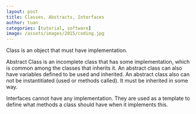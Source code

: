 ```yaml
---
layout: post
title: Classes, Abstracts, Interfaces
author: tuan
categories: [tutorial, software]
image: /assets/images/2015/coding.jpg
---
```


Class is an object that must have implementation.

Abstract Class is an incomplete class that has some implementation, which is common among the classes that inherits it. An abstract class can also have variables defined to be used and inherited. An abstract class
also can not be instantitiated (used or methods called). It must be inherited in some way.

Interfaces cannot have any implementation. They are used as a template to define what methods a class should have when it implements this.